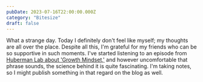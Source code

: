 ```yaml
---
pubDate: 2023-07-16T22:00:00.000Z
category: "Bitesize"
draft: false
---
```


What a strange day. Today I definitely don't feel like myself; my thoughts are all over the place. Despite all this, I'm grateful for my friends who can be so supportive in such moments. I've started listening to an episode from [Huberman Lab about 'Growth Mindset,'](https://hubermanlab.com/how-to-enhance-performance-and-learning-by-applying-a-growth-mindset/) and however uncomfortable that phrase sounds, the science behind it is quite fascinating. I'm taking notes, so I might publish something in that regard on the blog as well.

